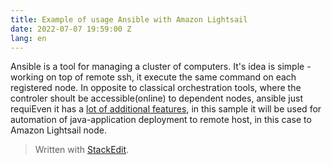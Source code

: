 ```yaml
---
title: Example of usage Ansible with Amazon Lightsail
date: 2022-07-07 19:59:00 Z
lang: en
---
```

Ansible is a tool for managing a cluster of computers. It's idea is simple - working on top of remote ssh, it execute the same command on each registered node. In opposite to classical orchestration tools, where the controler shoult be accessible(online) to dependent nodes, ansible just requiEven it has a [lot of additional features](https://www.redhat.com/en/technologies/management/ansible/what-is-ansible), in this sample it will be used for automation of java-application deployment to remote host, in this case to Amazon Lightsail node.

> Written with [StackEdit](https://stackedit.io/).
<!--stackedit_data:
eyJoaXN0b3J5IjpbLTc5Njk4Mjc3NiwtMTQ4MjEyMDczNyw1MT
Y2MjA0NzcsMTg1NTkxMzQ4MF19
-->